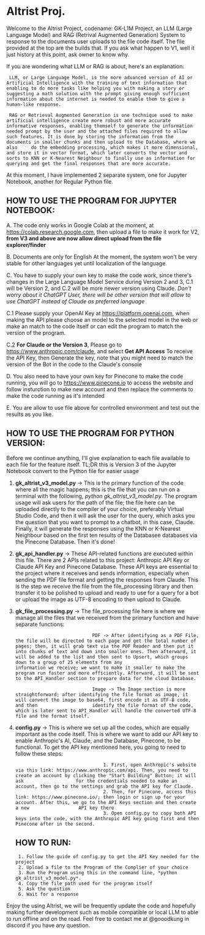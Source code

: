 # Altrist Proj.

Welcome to the Altrist Project, codename: GK-L1M Project, an LLM (Large Language Model) and RAG (Retrival Augmented Generation) System to response to the documents user uploads to the file code itself.
The file provided at the top are the builds that. If you ask what happen to V1, well it just history at this point, ask owner to know why. 

If you are wondering what LLM or RAG is about, here's an explanation:

	 LLM, or Large Language Model, is the more advanced version of AI or Artificial Intelligence with the training of text information that enabling to do more tasks like helping you with making a story or 	 suggesting a math solution with the prompt giving enough sufficient information about the internet is needed to enable them to give a human-like response.
	
	 RAG or Retrieval Augmented Generation is one technique used to make artificial intelligence create more robust and more accurate informative responses, enabling themself to generate the information 		needed prompt by the user and the attached files required to allow such features. It is done by storing the information from the documents in smaller chunks and then upload to the Database, where we also 	do the embedding processing, which makes it more dimensional, and store it in vector format, which later converts the vector and sorts to KNN or K-Nearest Neighbour to finally use as information for 		querying and get the final responses that are more accurate.


At this moment, I have implemented 2 separate system, one for Jupyter Notebook, another for Regular Python file. 

## HOW TO USE THE PROGRAM FOR JUPYTER NOTEBOOK:

A. The code only works in Google Colab at the moment, at https://colab.research.google.com, then upload a file to make it work for V2, **from V3 and above are now allow direct upload from the file explorer/finder**

B. Documents are only for English At the moment, the system won't be very stable for other languages yet until localization of the language.

C. You have to supply your own key to make the code work, since there's changes in the Large Language Model Service during Version 2 and 3, C.1 will be Version 2, and C.2 will be more newer version using Claude. *Don't worry about it ChatGPT User, there will be other version that will allow to use ChatGPT instead of Claude as preferred language*

  C.1 Please supply your OpenAI Key at https://platform.openai.com, when making the API please choose an model to the selected model in the web or make an match to the code itself or can edit the program to match the version of the program.
  
  C.2 **For Claude or the Version 3**, Please go to https://www.anthropic.com/claude, and select **Get API Access** To receive the API Key, then Generate the key, note that you might need to match the version of the Bot in the code to the Claude's console

D. You also need to have your own key for Pinecone to make the code running, you will go to https://www.pinecone.io to access the website and follow insturction to make new account and then replace the comments to make the code running as it's intended

E. You are allow to use file above for controlled environment and test out the results as you like.

## HOW TO USE THE PROGRAM FOR PYTHON VERSION: 

Before we continue anything, I'll give explanation to each file available to each file for the feature itself. TL;DR this is Version 3 of the Jupyter Notebook convert to the Python file for easier usage

1. **gk_altrist_v3_model.py** -> This is the primary function of the code where all the magic happens; this is the file that you can run on a terminal with the following, *python gk_altrist_v3_model.py*.
                                    The program usage will ask users for the path of the file; the file here can be uploaded directly to the compiler of your choice, preferably Virtual Studio Code,
                                    and then it will ask the user for the query, which asks you the question that you want to prompt to a chatbot, in this case, Claude. Finally, it will generate the responses
                                    using the KNN or K-Nearest Neighbour based on the first ten results of the Databasee databases via the Pinecone Database. Then it's done!

 2. **gk_api_handler.py** ->      These API-related functions are executed within this file. There are 2 APIs related to this project: Anthropic API Key or Claude API Key and Pinecone Database.
                                    These API keys are essential to the project where it receives and sends information, especially when sending the PDF file format and getting the responses from Claude. This is 				    the step we receive the file from the file_processing library and then transfer it to be polished to upload and ready to use for a query for a bot or upload the image as UTF-8  				    encoding to then upload to Claude.

 3. **gk_file_processing.py** -> The file_processing file here is where we manage all the files that we received from the primary function and have separate functions:

                                    PDF -> After identifying as a PDF File, the file will be directed to each page and get the total number of pages; then, it will grab text via the PDF Reader and then put it 					into chunks of text and down into smaller ones. Then afterward, it will be added to the list and then sent to Upsert, which groups down to a group of 25 elements from any 					information we receive; we want to make it smaller to make the program run faster and more efficiently. Afterward, it will be sent to the API_Handler section to prepare data for the cloud Database.

                                    Image -> The Image section is more straightforward; after identifying the file format as image, it will convert the image to base64, first encode it as UTF-8 code, and then 					identify the file format of the code, which is later sent to API_Handler will handle the converted UTF-8 file and the format itself.

 4. **config.py** ->              This is where we set up all the codes, which are equally important as the code itself. This is where we want to add our API key to enable Anthropic's AI, Claude, and the  	 				    Database, Pinecone, to be functional. To get the API key mentioned here, you going to need to follow these steps:

                                        1. First, open Anthropic's website via this link: https://www.anthropic.com/api. Then, you need to create an account by clicking the "Start Building" Button; it will ask 					for the credentials needed to make an account, then go to the settings and grab the API key for Claude.
                                        2. Then, for Pinecone, access this link: https://www.pinecone.io/; then login or sign up for your account. After this, we go to the API Keys section and then create a new 					API key there
                                        3. Open config.py to copy both API keys into the code, with the Anthropic API key going first and then Pinecone after in the second.


	## HOW TO RUN:
		 1. Follow the guide of config.py to get the API Key needed for the project
		 2. Upload a file to the Program of the Complier of your choice
		 3. Run the Program using this in the command line, *python gk_altrist_v3_model.py*.
		 4. Copy the file path used for the program itself
		 5. Ask the question
		 6. Wait for a response
	
Enjoy the using Altrist, we will be frequently update the code and hopefully making further development such as mobile compatible or local LLM to able to run offline and on the road. Feel free to contact me at @gooodkung in discord if you have any question.

